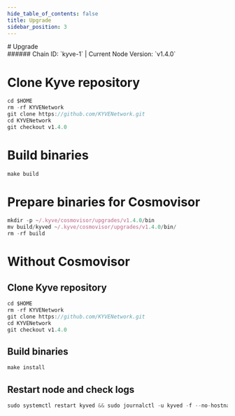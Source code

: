 ```yaml
---
hide_table_of_contents: false
title: Upgrade
sidebar_position: 3
---
```


<div class="h1-with-icon icon-kyve">
# Upgrade
</div>
###### Chain ID: `kyve-1` | Current Node Version: `v1.4.0`


# Clone Kyve repository
```js
cd $HOME
rm -rf KYVENetwork
git clone https://github.com/KYVENetwork.git
cd KYVENetwork
git checkout v1.4.0
 ```

# Build binaries
```js
make build
 ```

# Prepare binaries for Cosmovisor
```js
mkdir -p ~/.kyve/cosmovisor/upgrades/v1.4.0/bin
mv build/kyved ~/.kyve/cosmovisor/upgrades/v1.4.0/bin/
rm -rf build
```

# Without Cosmovisor
## Clone Kyve repository
```js
cd $HOME
rm -rf KYVENetwork
git clone https://github.com/KYVENetwork.git
cd KYVENetwork
git checkout v1.4.0
 ```

## Build binaries
```js
make install
 ```

## Restart node and check logs
```js
sudo systemctl restart kyved && sudo journalctl -u kyved -f --no-hostname -o cat
```
